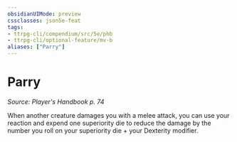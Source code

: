 ```yaml
---
obsidianUIMode: preview
cssclasses: json5e-feat
tags:
- ttrpg-cli/compendium/src/5e/phb
- ttrpg-cli/optional-feature/mv-b
aliases: ["Parry"]
---
```

# Parry
*Source: Player's Handbook p. 74*  

When another creature damages you with a melee attack, you can use your reaction and expend one superiority die to reduce the damage by the number you roll on your superiority die + your Dexterity modifier.